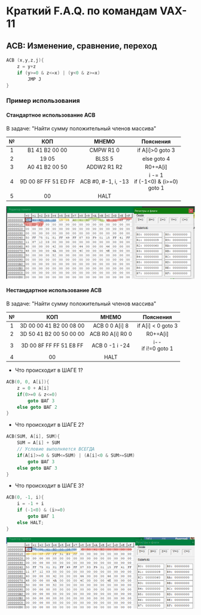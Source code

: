 # Краткий F.A.Q. по командам VAX-11

## ACB: Изменение, сравнение, переход
```C
ACB (x,y,z,j){
    z = y+z
    if (y>=0 & z<=x) | (y<0 & z>=x)
        JMP J
}
```
### Пример использования
#### Стандартное использование ACB
В задаче: "Найти сумму положительный членов массива"

|  № |  КОП | МНЕМО  |  Пояснения |
|:---:|:---:|:---:|:---:|
| 1 | B1 41 B2 00 00  | CMPW R1 0  |  if A[i]>0 goto 3 |
| 2 | 19 05  | BLSS 5  | else goto 4  |
| 3 | A0 41 B2 00 50  | ADDW2 R1 R2  | R0+=A[i]  |
| 4 | 9D 00 8F FF 51  ED FF |  ACB  #0, #-1, i, -13 | i -= 1  <br> if (-1<0) & (i>=0) <br> goto 1 |
| 5 | 00  |  HALT | |

![1](../img/B1-41-B2-00-00.png)

#### Нестандартное использование ACB
В задаче: "Найти сумму положительный членов массива"

|  № |  КОП | МНЕМО  |  Пояснения |
|:---:|:---:|:---:|:---:|
| 1 |3D 00 00 41 B2 00 08 00  | ACB 0 0 A[i] 8 |  if A[i] < 0 goto 3 |
| 2 | 3D 50 41 B2 00 50 00 00  | ACB R0 A[i] R0 0 | R0+=A[i]  |
| 3 | 3D 00 8F FF FF 51 E8 FF  | ACB 0 -1 i -24  |  i-- <br> if i!=0 goto 1 |
| 4 | 00  |  HALT | |

* Что происходит в ШАГЕ 1?
```C
ACB(0, 0, A[i]){
    z = 0 + A[i]
    if(0>=0 & z<=0)
        goto ШАГ 3
    else goto ШАГ 2
}
```
* Что происходит в ШАГЕ 2?
```C
ACB(SUM, A[i], SUM){
    SUM = A[i] + SUM
    // Условие выполняется ВСЕГДА
    if(A[i]>=0 & SUM<=SUM) | (A[i]<0 & SUM>=SUM)
        goto ШАГ 3
    else goto ШАГ 3
}
```
* Что происходит в ШАГЕ 3?
```C
ACB(0, -1, i){
    i = -1 + i
    if (-1<0) & (i>=0)
        goto ШАГ 1
    else HALT;
}
```
![2](../img/3D-3D-3D.png)